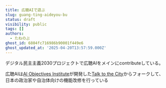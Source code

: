```yaml
---
title: 広聴AIで遊ぶ
slug: guang-ting-aideyou-bu
status: draft
visibility: public
tags: []
authors:
  - たねのぶ
ghost_id: 6804fc716986b90001f449e6
ghost_updated_at: '2025-04-20T13:57:59.000Z'
---
```

デジタル民主主義2030プロジェクトで広聴AIをメインにcontributeしている。

広聴AIは[AI Objectives Institute](https://www.aiobjectivesinstitute.org/)が開発した[Talk to the City](https://github.com/AIObjectives/talk-to-the-city-reports)からフォークして、日本の政治家や自治体向けの機能改修を行っている
